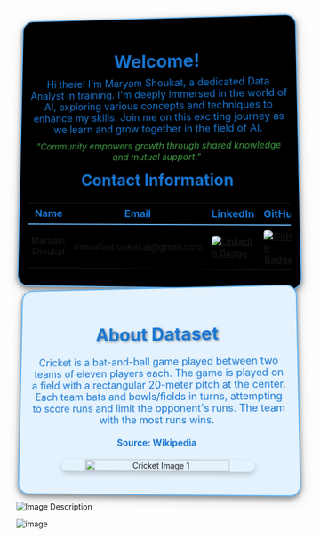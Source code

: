 <div style="border-radius: 20px; border: 2px solid #64B5F6; padding: 15px; background-color: black; text-align: center; box-shadow: 0px 4px 8px rgba(0, 0, 0, 0.4), 0px 6px 20px rgba(0, 0, 0, 0.19); transform: perspective(1000px) rotateX(5deg) rotateY(-5deg); transition: transform 0.5s ease-in-out;">
    <h1 style="color: #1976D2; text-shadow: 2px 2px 4px rgba(0, 0, 0, 0.4); font-weight: bold; margin-bottom: 10px; font-size: 32px;">
        Welcome!
    </h1>
    <p style="color: #1976D2; font-size: 18px; margin: 10px 0;">
        Hi there! I'm Maryam Shoukat, a dedicated Data Analyst in training. I'm deeply immersed in the world of AI, exploring various concepts and techniques to enhance my skills. Join me on this exciting journey as we learn and grow together in the field of AI.
    </p>
    <p style="color: #43A047; font-size: 16px; font-style: italic; margin: 10px 0;">
        "Community empowers growth through shared knowledge and mutual support."
    </p>
    <h2 style="color: #1976D2; margin-top: 15px; font-size: 28px;">Contact Information</h2>
    <table style="width: 100%; margin-top: 15px; border-collapse: collapse;">
        <tr>
            <th style="color: #1976D2; font-size: 18px; padding: 8px; border-bottom: 2px solid #64B5F6;">Name</th>
            <th style="color: #1976D2; font-size: 18px; padding: 8px; border-bottom: 2px solid #64B5F6;">Email</th>
            <th style="color: #1976D2; font-size: 18px; padding: 8px; border-bottom: 2px solid #64B5F6;">LinkedIn</th>
            <th style="color: #1976D2; font-size: 18px; padding: 8px; border-bottom: 2px solid #64B5F6;">GitHub</th>
            <th style="color: #1976D2; font-size: 18px; padding: 8px; border-bottom: 2px solid #64B5F6;">Kaggle</th>
        </tr>
        <tr>
            <td style="font-size: 16px; padding: 8px;">Maryam Shoukat</td>
            <td style="font-size: 16px; padding: 8px;">mustafashoukat.ai@gmail.com</td>
            <td style="font-size: 16px; padding: 8px;">
                <a href="https://www.linkedin.com/in/mustafashoukat/" target="_blank">
                    <img src="https://img.shields.io/badge/LinkedIn-0e76a8.svg?style=for-the-badge&logo=LinkedIn&logoColor=white" alt="LinkedIn Badge" style="border-radius: 5px;">
                </a>
            </td>
            <td style="font-size: 16px; padding: 8px;">
                <a href="https://github.com/Mustafa-Shoukat1" target="_blank">
                    <img src="https://img.shields.io/badge/GitHub-171515.svg?style=for-the-badge&logo=GitHub&logoColor=white" alt="GitHub Badge" style="border-radius: 5px;">
                </a>
            </td>
            <td style="font-size: 16px; padding: 8px;">
                <a href="https://www.kaggle.com/mustafashoukat" target="_blank">
                    <img src="https://img.shields.io/badge/Kaggle-20beff.svg?style=for-the-badge&logo=Kaggle&logoColor=white" alt="Kaggle Badge" style="border-radius: 5px; margin: 0 5px;">
                </a>
            </td>
        </tr>
    </table>
</div>

<div style="border-radius: 20px; border: 2px solid #64B5F6; padding: 20px; background-color: #E3F2FD; text-align: center; box-shadow: 0px 4px 8px rgba(0, 0, 0, 0.4), 0px 6px 20px rgba(0, 0, 0, 0.19); transform: perspective(1000px) rotateX(5deg) rotateY(-5deg); transition: transform 0.5s ease-in-out;">
    <h1 style="color: #1976D2; text-shadow: 2px 2px 4px rgba(0, 0, 0, 0.4); font-weight: bold; margin-bottom: 20px; font-size: 32px;">About Dataset</h1>
    <p style="color: #1976D2; font-size: 18px; margin: 20px 0;">
        Cricket is a bat-and-ball game played between two teams of eleven players each. The game is played on a field with a rectangular 20-meter pitch at the center. Each team bats and bowls/fields in turns, attempting to score runs and limit the opponent's runs. The team with the most runs wins.
    </p>
    <p style="color: #1976D2; font-size: 16px; margin: 20px 0;">
        <a href="https://en.wikipedia.org/wiki/Cricket" target="_blank" style="color: #1976D2; text-decoration: none; font-weight: bold;">Source: Wikipedia</a>
    </p>
    <div style="display: flex; justify-content: center; gap: 20px; margin: 20px 0;">
        <img src="https://th.bing.com/th/id/OIP._lbLEy-z4ScC6U94lkrkiAHaGX?w=850&h=731&rs=1&pid=ImgDetMain" alt="Cricket Image 1" style="border-radius: 10px; width: 75%; box-shadow: 0px 4px 8px rgba(0, 0, 0, 0.2);">
    </div>
</div>



![Image Description](https://th.bing.com/th/id/OIP.UMTeHJip_VUTrSv9bvkXtgHaLx?rs=1&pid=ImgDetMain)

![image](https://github.com/Mustafa-Shoukat1/-Analysis-of-Indian-Premier-League-/assets/162743520/73426eec-db7d-4a5e-a38d-2a00569fb2e9)

